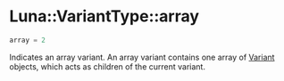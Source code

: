 # Luna::VariantType::array

```c++
array = 2
```

Indicates an array variant. An array variant contains one array of [Variant](class_luna_1_1_variant.md) objects, which acts as children of the current variant. 

